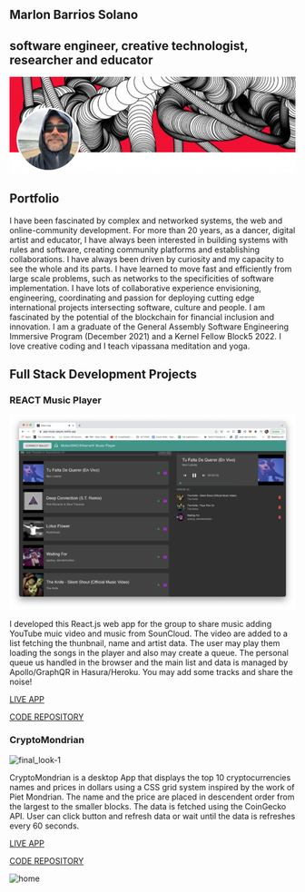 ## Marlon Barrios Solano
## software engineer, creative technologist, researcher and educator
![Alt text](profilepic.png "a title")
## Portfolio
I have been fascinated by complex and networked systems, the web and online-community development. For more than 20 years, as a dancer, digital artist and educator, I have always been interested in building systems with rules and software, creating community platforms and establishing collaborations. I have always been driven by curiosity and my capacity to see the whole and its parts. I have learned to move fast and efficiently from large scale problems, such as networks to the specificities of software implementation. I have lots of collaborative experience envisioning, engineering, coordinating and passion for deploying cutting edge international projects intersecting software, culture and people. I am fascinated by the potential of the blockchain for financial inclusion and innovation. I am a graduate of the General Assembly Software Engineering Immersive Program (December 2021) and a Kernel Fellow Block5 2022. I love creative coding and I teach vipassana meditation and yoga.
## Full Stack Development Projects

### REACT Music Player
![Alt text](musicplayer.png "a title")

I developed this React.js web app for the group to share music adding YouTube muic video and music from SounCloud. The video are added to a list fetching the thunbnail, name and artist data. The user may play them loading the songs in the player and also may create a queue. The personal queue us handled in the browser and the main list and data is managed by Apollo/GraphQR in Hasura/Heroku. You may add some tracks and share the noise!

[LIVE APP](https://app-music-player.netlify.app/ 'LIVE APP')

[CODE REPOSITORY](https://github.com/marlonbarrios/music-player-react 'CODE REPOSITORY')

### CryptoMondrian
![final_look-1](https://user-images.githubusercontent.com/90220317/170281496-7a6b3878-1925-4071-8fe7-20c2b76de25a.png)


CryptoMondrian is a desktop App that displays the top 10 cryptocurrencies names and prices in dollars using a CSS grid system inspired by the work of Piet Mondrian. The name and the price are placed in descendent order from the largest to the smaller blocks. The data is fetched using the CoinGecko API. User can click button and refresh data or wait until the data is refreshes every 60 seconds.

[LIVE APP](https://crypto-mondrian.netlify.app/ 'LIVE APP')

[CODE REPOSITORY](https://github.com/marlonbarrios/Project1_app_with-API-cryptomondrian/blob/master/README.md 'CODE REPOSITORY')






![home](https://user-images.githubusercontent.com/90220317/170281443-654b1393-90bc-4622-a85c-773e9fe04031.png)





